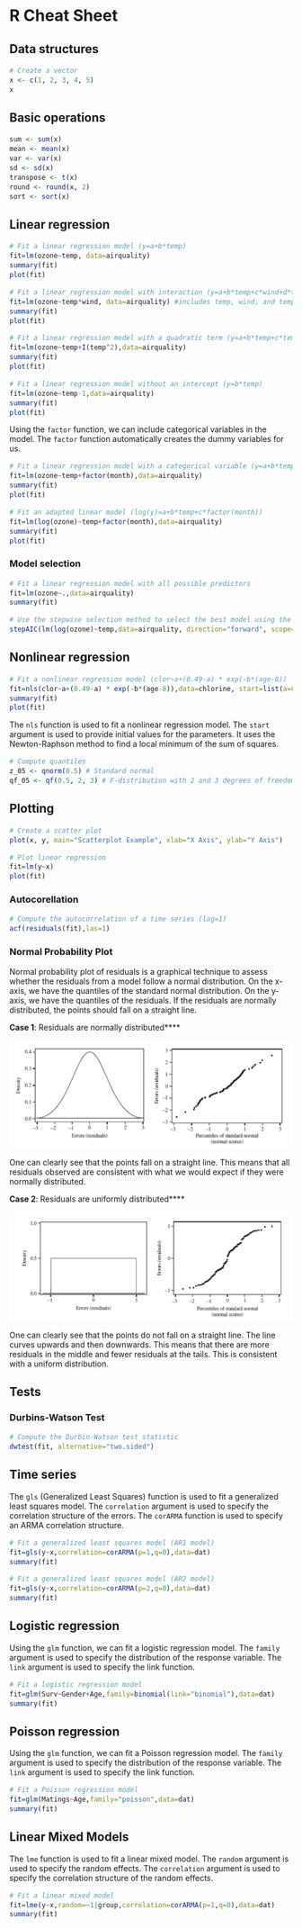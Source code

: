 # R Cheat Sheet

## Data structures

```r
# Create a vector
x <- c(1, 2, 3, 4, 5)
x
```

## Basic operations

```r
sum <- sum(x)
mean <- mean(x)
var <- var(x)
sd <- sd(x)
transpose <- t(x)
round <- round(x, 2)
sort <- sort(x)
```

## Linear regression

```r
# Fit a linear regression model (y=a+b*temp)
fit=lm(ozone~temp, data=airquality)
summary(fit)
plot(fit)
```

```r
# Fit a linear regression model with interaction (y=a+b*temp+c*wind+d*temp*I[wind==1])
fit=lm(ozone~temp*wind, data=airquality) #includes temp, wind, and temp:wind
summary(fit)
plot(fit)
```

```r
# Fit a linear regression model with a quadratic term (y=a+b*temp+c*temp^2)
fit=lm(ozone~temp+I(temp^2),data=airquality) 
summary(fit)
plot(fit)
```

```r
# Fit a linear regression model without an intercept (y=b*temp)
fit=lm(ozone~temp-1,data=airquality)
summary(fit)
plot(fit)
```

Using the `factor` function, we can include categorical variables in the model. The `factor` function automatically creates the dummy variables for us.

```r
# Fit a linear regression model with a categorical variable (y=a+b*temp+c*factor(month))
fit=lm(ozone~temp+factor(month),data=airquality)
summary(fit)
plot(fit)
```

```r
# Fit an adapted linear model (log(y)=a+b*temp+c*factor(month))
fit=lm(log(ozone)~temp+factor(month),data=airquality)
summary(fit)
plot(fit)
```

### Model selection

```r
# Fit a linear regression model with all possible predictors
fit=lm(ozone~.,data=airquality)
summary(fit)
```

```r
# Use the stepwise selection method to select the best model using the forward selection method with the AIC criterion
stepAIC(lm(log(ozone)~temp,data=airquality, direction="forward", scope=list(upper=~temp, lower=~1)))
```

## Nonlinear regression

```r
# Fit a nonlinear regression model (clor~a+(0.49-a) * exp(-b*(age-8))
fit=nls(clor~a+(0.49-a) * exp(-b*(age-8)),data=chlorine, start=list(a=0.1, b=0.1))
summary(fit)
plot(fit)
```

The `nls` function is used to fit a nonlinear regression model. The `start` argument is used to provide initial values for the parameters. It uses the Newton-Raphson method to find a local minimum of the sum of squares.

```r
# Compute quantiles
z_05 <- qnorm(0.5) # Standard normal
qf_05 <- qf(0.5, 2, 3) # F-distribution with 2 and 3 degrees of freedom
```

## Plotting

```r
# Create a scatter plot
plot(x, y, main="Scatterplot Example", xlab="X Axis", ylab="Y Axis")
```

```r
# Plot linear regression
fit=lm(y~x)
plot(fit)
```

### Autocorellation

```r
# Compute the autocorrelation of a time series (lag=1)
acf(residuals(fit),las=1)
```

### Normal Probability Plot

Normal probability plot of residuals is a graphical technique to assess whether the residuals from a model follow a normal distribution. On the x-axis, we have the quantiles of the standard normal distribution. On the y-axis, we have the quantiles of the residuals. If the residuals are normally distributed, the points should fall on a straight line.

**Case 1**: Residuals are normally distributed****

![Normal Residuals](images/normal-probability-plot.png)

One can clearly see that the points fall on a straight line. This means that all residuals observed are consistent with what we would expect if they were normally distributed.

**Case 2**: Residuals are uniformly distributed****

![Uniform Residuals](images/uniform-residuals.png)

One can clearly see that the points do not fall on a straight line. The line curves upwards and then downwards. This means that there are more residuals in the middle and fewer residuals at the tails. This is consistent with a uniform distribution.

## Tests

### Durbins-Watson Test

```r
# Compute the Durbin-Watson test statistic
dwtest(fit, alternative="two.sided")
```

## Time series

The `gls` (Generalized Least Squares) function is used to fit a generalized least squares model. The `correlation` argument is used to specify the correlation structure of the errors. The `corARMA` function is used to specify an ARMA correlation structure.

```r
# Fit a generalized least squares model (AR1 model)
fit=gls(y~x,correlation=corARMA(p=1,q=0),data=dat)
summary(fit)
```

```r
# Fit a generalized least squares model (AR2 model)
fit=gls(y~x,correlation=corARMA(p=2,q=0),data=dat)
summary(fit)
```

## Logistic regression

Using the `glm` function, we can fit a logistic regression model. The `family` argument is used to specify the distribution of the response variable. The `link` argument is used to specify the link function.

```r
# Fit a logistic regression model
fit=glm(Surv~Gender+Age,family=binomial(link="binomial"),data=dat)
summary(fit)
```

## Poisson regression

Using the `glm` function, we can fit a Poisson regression model. The `family` argument is used to specify the distribution of the response variable. The `link` argument is used to specify the link function.

```r
# Fit a Poisson regression model
fit=glm(Matings~Age,family="poisson",data=dat)
summary(fit)
```

## Linear Mixed Models

The `lme` function is used to fit a linear mixed model. The `random` argument is used to specify the random effects. The `correlation` argument is used to specify the correlation structure of the random effects.

```r
# Fit a linear mixed model
fit=lme(y~x,random=~1|group,correlation=corARMA(p=1,q=0),data=dat)
summary(fit)
```
